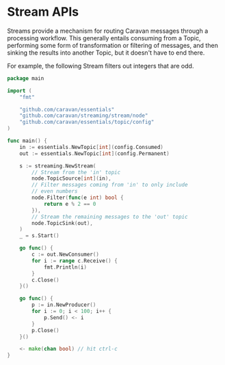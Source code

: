 # Stream APIs

Streams provide a mechanism for routing Caravan messages through a processing workflow. This generally entails consuming from a Topic, performing some form of transformation or filtering of messages, and then sinking the results into another Topic, but it doesn't have to end there.

For example, the following Stream filters out integers that are odd.

```go
package main

import (
    "fmt"

    "github.com/caravan/essentials"
    "github.com/caravan/streaming/stream/node"
    "github.com/caravan/essentials/topic/config"
)

func main() {
    in := essentials.NewTopic[int](config.Consumed)
    out := essentials.NewTopic[int](config.Permanent)

    s := streaming.NewStream(
        // Stream from the 'in' topic
        node.TopicSource[int](in),
        // Filter messages coming from 'in' to only include
        // even numbers
        node.Filter(func(e int) bool {
            return e % 2 == 0
        }),
        // Stream the remaining messages to the 'out' topic
        node.TopicSink(out),
    )
    _ = s.Start()

    go func() {
        c := out.NewConsumer()
        for i := range c.Receive() {
            fmt.Println(i)
        }
        c.Close()
    }()

    go func() {
        p := in.NewProducer()
        for i := 0; i < 100; i++ {
			p.Send() <- i
        }
        p.Close()
    }()

    <- make(chan bool) // hit ctrl-c
}
```
